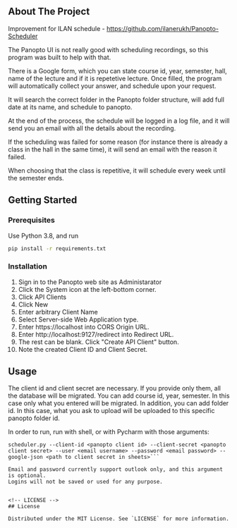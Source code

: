 <!-- ABOUT THE PROJECT -->
## About The Project
Improvement for ILAN schedule - https://github.com/ilanerukh/Panopto-Scheduler

The Panopto UI is not really good with scheduling recordings, so this program was built to help with that.

There is a Google form, which you can state course id, year, semester, hall, name of the lecture and if it is repetetive lecture. Once filled, the program will automatically collect your answer, and schedule upon your request.

It will search the correct folder in the Panopto folder structure, will add full date at its name, and schedule to panopto.

At the end of the process, the schedule will be logged in a log file, and it will send you an email with all the details about the recording.

If the scheduling was failed for some reason (for instance there is already a class in the hall in the same time), it will send an email with the reason it failed.

When choosing that the class is repetitive, it will schedule every week until the semester ends.

<!-- GETTING STARTED -->
## Getting Started


### Prerequisites

Use Python 3.8, and run
```sh
pip install -r requirements.txt

```

### Installation

1. Sign in to the Panopto web site as Administarator
2. Click the System icon at the left-bottom corner.
3. Click API Clients
4. Click New
5. Enter arbitrary Client Name
6. Select Server-side Web Application type.
7. Enter https://localhost into CORS Origin URL.
8. Enter http://localhost:9127/redirect into Redirect URL.
9. The rest can be blank. Click "Create API Client" button.
10. Note the created Client ID and Client Secret.



<!-- USAGE EXAMPLES -->
## Usage
The client id and client secret are necessary. If you provide only them, all the database will be migrated.
You can add course id, year, semester. In this case only what you entered will be migrated.
In addition, you can add folder id. In this case, what you ask to upload will be uploaded to this specific panopto folder id.

In order to run, run with shell, or with Pycharm with those arguments:
```
scheduler.py --client-id <panopto client id> --client-secret <panopto client secret> --user <email username> --password <email password> --google-json <path to client secret in sheets>```

Email and password currently support outlook only, and this argument is optional.
Logins will not be saved or used for any purpose.


<!-- LICENSE -->
## License

Distributed under the MIT License. See `LICENSE` for more information.


